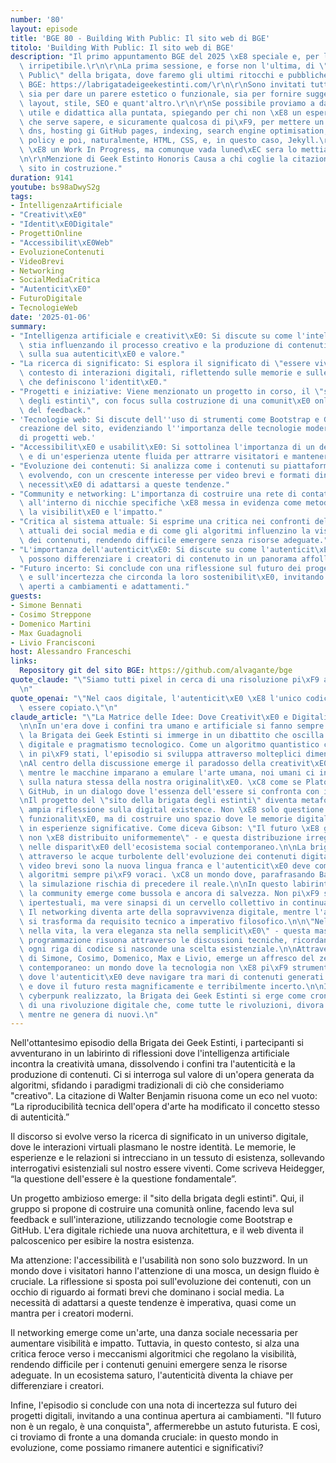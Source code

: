 ```yaml
---
number: '80'
layout: episode
title: 'BGE 80 - Building With Public: Il sito web di BGE'
titolo: 'Building With Public: Il sito web di BGE'
description: "Il primo appuntamento BGE del 2025 \xE8 speciale e, per la sua natura,\
  \ irripetibile.\r\n\r\nLa prima sessione, e forse non l'ultima, di \"Building With\
  \ Public\" della brigata, dove faremo gli ultimi ritocchi e pubblicheremo il sito\
  \ BGE: https://labrigatadeigeekestinti.com/\r\n\r\nSono invitati tutti i geek estinti,\
  \ sia per dare un parere estetico o funzionale, sia per fornire suggerimenti su\
  \ layout, stile, SEO e quant'altro.\r\n\r\nSe possibile proviamo a dare una connotazione\
  \ utile e didattica alla puntata, spiegando per chi non \xE8 un esperto, quello\
  \ che serve sapere, e sicuramente qualcosa di pi\xF9, per mettere un sito online:\
  \ dns, hosting gi GitHub pages, indexing, search engine optimisation, cookie e privacy\
  \ policy e poi, naturalmente, HTML, CSS, e, in questo caso, Jekyll.\r\n\r\nIl sito\
  \ \xE8 un Work In Progress, ma comunque vada luned\xEC sera lo mettiamo online.\r\
  \n\r\nMenzione di Geek Estinto Honoris Causa a chi coglie la citazione dell'attuale\
  \ sito in costruzione."
duration: 9141
youtube: bs98aDwyS2g
tags:
- IntelligenzaArtificiale
- "Creativit\xE0"
- "Identit\xE0Digitale"
- ProgettiOnline
- "Accessibilit\xE0Web"
- EvoluzioneContenuti
- VideoBrevi
- Networking
- SocialMediaCritica
- "Autenticit\xE0"
- FuturoDigitale
- TecnologieWeb
date: '2025-01-06'
summary:
- "Intelligenza artificiale e creativit\xE0: Si discute su come l'intelligenza artificiale\
  \ stia influenzando il processo creativo e la produzione di contenuti, ponendo interrogativi\
  \ sulla sua autenticit\xE0 e valore."
- "La ricerca di significato: Si esplora il significato di \"essere viventi\" in un\
  \ contesto di interazioni digitali, riflettendo sulle memorie e sulle esperienze\
  \ che definiscono l'identit\xE0."
- "Progetti e iniziative: Viene menzionato un progetto in corso, il \"sito della brigata\
  \ degli estinti\", con focus sulla costruzione di una comunit\xE0 online e sull'importanza\
  \ del feedback."
- 'Tecnologie web: Si discute dell''uso di strumenti come Bootstrap e GitHub per la
  creazione del sito, evidenziando l''importanza delle tecnologie moderne nella realizzazione
  di progetti web.'
- "Accessibilit\xE0 e usabilit\xE0: Si sottolinea l'importanza di un design accessibile\
  \ e di un'esperienza utente fluida per attrarre visitatori e mantenere l'interesse."
- "Evoluzione dei contenuti: Si analizza come i contenuti su piattaforme social stiano\
  \ evolvendo, con un crescente interesse per video brevi e formati dinamici, e la\
  \ necessit\xE0 di adattarsi a queste tendenze."
- "Community e networking: L'importanza di costruire una rete di contatti e collaborazioni\
  \ all'interno di nicchie specifiche \xE8 messa in evidenza come metodo per aumentare\
  \ la visibilit\xE0 e l'impatto."
- "Critica al sistema attuale: Si esprime una critica nei confronti delle dinamiche\
  \ attuali dei social media e di come gli algoritmi influenzino la visibilit\xE0\
  \ dei contenuti, rendendo difficile emergere senza risorse adeguate."
- "L'importanza dell'autenticit\xE0: Si discute su come l'autenticit\xE0 e la personalit\xE0\
  \ possono differenziare i creatori di contenuto in un panorama affollato e competitivo."
- "Futuro incerto: Si conclude con una riflessione sul futuro dei progetti digitali\
  \ e sull'incertezza che circonda la loro sostenibilit\xE0, invitando a rimanere\
  \ aperti a cambiamenti e adattamenti."
guests:
- Simone Bennati
- Cosimo Streppone
- Domenico Martini
- Max Guadagnoli
- Livio Francisconi
host: Alessandro Franceschi
links:
  Repository git del sito BGE: https://github.com/alvagante/bge
quote_claude: "\"Siamo tutti pixel in cerca di una risoluzione pi\xF9 alta dell'esistenza\"\
  \n"
quote_openai: "\"Nel caos digitale, l'autenticit\xE0 \xE8 l'unico codice che non pu\xF2\
  \ essere copiato.\"\n"
claude_article: "\"La Matrice delle Idee: Dove Creativit\xE0 e Digitalit\xE0 Convergono\"\
  \n\nIn un'era dove i confini tra umano e artificiale si fanno sempre pi\xF9 sfumati,\
  \ la Brigata dei Geek Estinti si immerge in un dibattito che oscilla tra filosofia\
  \ digitale e pragmatismo tecnologico. Come un algoritmo quantistico che esiste simultaneamente\
  \ in pi\xF9 stati, l'episodio si sviluppa attraverso molteplici dimensioni concettuali.\n\
  \nAl centro della discussione emerge il paradosso della creativit\xE0 nell'era dell'AI:\
  \ mentre le macchine imparano a emulare l'arte umana, noi umani ci interroghiamo\
  \ sulla natura stessa della nostra originalit\xE0. \xC8 come se Platone incontrasse\
  \ GitHub, in un dialogo dove l'essenza dell'essere si confronta con il codice Bootstrap.\n\
  \nIl progetto del \"sito della brigata degli estinti\" diventa metafora di una pi\xF9\
  \ ampia riflessione sulla digital existence. Non \xE8 solo questione di implementare\
  \ funzionalit\xE0, ma di costruire uno spazio dove le memorie digitali possano cristallizzarsi\
  \ in esperienze significative. Come diceva Gibson: \"Il futuro \xE8 gi\xE0 qui,\
  \ non \xE8 distribuito uniformemente\" - e questa distribuzione irregolare si manifesta\
  \ nelle disparit\xE0 dell'ecosistema social contemporaneo.\n\nLa brigata naviga\
  \ attraverso le acque turbolente dell'evoluzione dei contenuti digitali, dove i\
  \ video brevi sono la nuova lingua franca e l'autenticit\xE0 deve combattere contro\
  \ algoritmi sempre pi\xF9 voraci. \xC8 un mondo dove, parafrasando Baudrillard,\
  \ la simulazione rischia di precedere il reale.\n\nIn questo labirinto digitale,\
  \ la community emerge come bussola e ancora di salvezza. Non pi\xF9 semplici collegamenti\
  \ ipertestuali, ma vere sinapsi di un cervello collettivo in continua evoluzione.\
  \ Il networking diventa arte della sopravvivenza digitale, mentre l'accessibilit\xE0\
  \ si trasforma da requisito tecnico a imperativo filosofico.\n\n\"Nel codice, come\
  \ nella vita, la vera eleganza sta nella semplicit\xE0\" - questa massima zen della\
  \ programmazione risuona attraverso le discussioni tecniche, ricordandoci che dietro\
  \ ogni riga di codice si nasconde una scelta esistenziale.\n\nAttraverso le voci\
  \ di Simone, Cosimo, Domenico, Max e Livio, emerge un affresco del zeitgeist digitale\
  \ contemporaneo: un mondo dove la tecnologia non \xE8 pi\xF9 strumento ma ambiente,\
  \ dove l'autenticit\xE0 deve navigare tra mari di contenuti generati artificialmente,\
  \ e dove il futuro resta magnificamente e terribilmente incerto.\n\nIn questo scenario\
  \ cyberpunk realizzato, la Brigata dei Geek Estinti si erge come cronista e interprete\
  \ di una rivoluzione digitale che, come tutte le rivoluzioni, divora i suoi figli\
  \ mentre ne genera di nuovi.\n"
---
```

Nell'ottantesimo episodio della Brigata dei Geek Estinti, i partecipanti si avventurano in un labirinto di riflessioni dove l'intelligenza artificiale incontra la creatività umana, dissolvendo i confini tra l'autenticità e la produzione di contenuti. Ci si interroga sul valore di un'opera generata da algoritmi, sfidando i paradigmi tradizionali di ciò che consideriamo "creativo". La citazione di Walter Benjamin risuona come un eco nel vuoto: “La riproducibilità tecnica dell'opera d'arte ha modificato il concetto stesso di autenticità.”

Il discorso si evolve verso la ricerca di significato in un universo digitale, dove le interazioni virtuali plasmano le nostre identità. Le memorie, le esperienze e le relazioni si intrecciano in un tessuto di esistenza, sollevando interrogativi esistenziali sul nostro essere viventi. Come scriveva Heidegger, “la questione dell'essere è la questione fondamentale”.

Un progetto ambizioso emerge: il "sito della brigata degli estinti". Qui, il gruppo si propone di costruire una comunità online, facendo leva sul feedback e sull'interazione, utilizzando tecnologie come Bootstrap e GitHub. L'era digitale richiede una nuova architettura, e il web diventa il palcoscenico per esibire la nostra esistenza.

Ma attenzione: l'accessibilità e l'usabilità non sono solo buzzword. In un mondo dove i visitatori hanno l'attenzione di una mosca, un design fluido è cruciale. La riflessione si sposta poi sull'evoluzione dei contenuti, con un occhio di riguardo ai formati brevi che dominano i social media. La necessità di adattarsi a queste tendenze è imperativa, quasi come un mantra per i creatori moderni.

Il networking emerge come un'arte, una danza sociale necessaria per aumentare visibilità e impatto. Tuttavia, in questo contesto, si alza una critica feroce verso i meccanismi algoritmici che regolano la visibilità, rendendo difficile per i contenuti genuini emergere senza le risorse adeguate. In un ecosistema saturo, l'autenticità diventa la chiave per differenziare i creatori.

Infine, l'episodio si conclude con una nota di incertezza sul futuro dei progetti digitali, invitando a una continua apertura ai cambiamenti. "Il futuro non è un regalo, è una conquista", affermerebbe un astuto futurista. E così, ci troviamo di fronte a una domanda cruciale: in questo mondo in evoluzione, come possiamo rimanere autentici e significativi?
